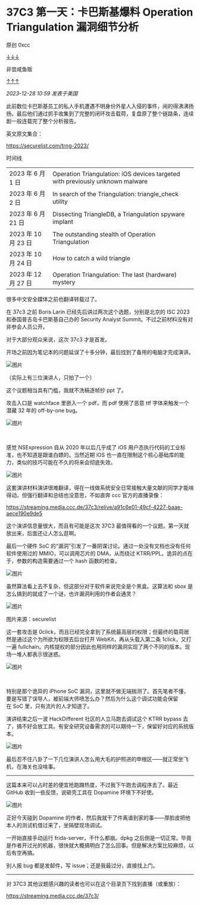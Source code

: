
# 37C3 第一天：卡巴斯基爆料 Operation Triangulation 漏洞细节分析

原创 0xcc

[↓↓↓](javascript:)  
  
非尝咸鱼贩  
  
[↑↑↑](javascript:)

*2023-12-28 10:59* *发表于美国*

此前数位卡巴斯基员工的私人手机遭遇不明身份外星人入侵的事件，闹的得沸沸扬扬。最后他们通过抓手收集到了完整的闭环攻击载荷，复盘原了整个链路条，连续剧一般连载完了整个分析报告。

英文原文集合：

https://securelist.com/trng-2023/

时间线

|     |     |
| --- | --- |
| 2023 年 6 月 1 日 | Operation Triangulation: iOS devices targeted with previously unknown malware |
| 2023 年 6 月 2 日 | In search of the Triangulation: triangle\_check utility |
| 2023 年 6 月 21 日 | Dissecting TriangleDB, a Triangulation spyware implant |
| 2023 年 10 月 23 日 | The outstanding stealth of Operation Triangulation |
| 2023 年 10 月 24 日 | How to catch a wild triangle |
| 2023 年 12 月 27 日 | Operation Triangulation: The last (hardware) mystery |

  

很多中文安全媒体之前也翻译转载过了。

在 37c3 之前 Boris Larin 已经先后讲过两次这个选题，分别是北京的 ISC 2023 和泰国普吉岛卡巴斯基自己办的 Security Analyst Summit。不过之前材料没有对非参会人员公开。

对于大部分观众来说，这次 37c3 才是首发。

开场之前因为笔记本的问题延误了十多分钟，最后找到了备用的电脑才完成演讲。

![图片](assets/1704158601-fd2dce7790c9d2852ba7c18948a01f43.jpg)

（实际上有三位演讲人，只拍了一个）

这个议题相当具有门槛，我就不洗稿逐帧抄 ppt 了。

攻击入口是 watchface 里嵌入一个 pdf，而 pdf 使用了恶意 ttf 字体来触发一个潜藏 32 年的 off-by-one bug。  

![图片](assets/1704158601-5c711991c23f0866cf337440c562ffc7.jpg)

​

  

感觉 NSExpression 自从 2020 年以后几乎成了 iOS 用户态执行代码的工业标准，也不知道是跟谁白嫖的。当然近期 iOS 也一直在限制这个核心基础库的能力，类似的技巧可能在不久的将来会彻底失效。

![图片](assets/1704158601-18cf4394bca47263543b615721ce0d7c.jpg)

这套演讲材料演讲很难翻译，得在一线做系统安全日常接触大量文献的同学才能啃得动。但强行翻译和总结也没意思，不如直奔 ccc 官方的直播录像：

https://streaming.media.ccc.de/37c3/relive/a91c6e01-49cf-4227-baae-aece190e9de5

这个演讲信息量很大，而且有可能是这次 37C3 最值得看的一个议题。第一天就放出来，后面还让人怎么逛啊。

最后一个硬件 SoC 的“漏洞”引发了一番阴谋讨论。通过一处没有文档也没有任何软件使用过的 MMIO，可以调用芯片的 DMA，从而绕过 KTRR/PPL。诡异的点在于，参数的构造需要通过一个 hash 函数的检查。

![图片](assets/1704158601-a0cdcc9678b58e51c00f20fb7d5fd685.png)

虽然算法看上去不复杂，但这部分对于软件来说完全是个黑盒。这算法和 sbox 是怎么搞到的就成了一个谜，也许漏洞利用的作者会通灵？

![图片](assets/1704158601-fa6a820a7f815401cd992d1333fec3fa.png)

图片来源：securelist

这一套攻击是 0click，而且已经完全拿到了系统最高层的权限；但最终的载荷居然是通过这个为所欲为权限去后台打开 WebKit，再从头载入第二条 1click，又打一遍 fullchain。内核提权的部分因此也用同样的漏洞实现了两个不同的版本。现场一堆人都表示很迷惑。

![图片](assets/1704158601-a6f72183d229f3528fabe84672db711e.jpg)

​

特别是那个诡异的 iPhone SoC 漏洞，这里就不做无端揣测了。首先笔者不懂，要是写错了误导人，被前端大师喷怎么办？然后为什么这个调试功能会保留在 SoC 里，只有流片的人才知道了。  

演讲结束之后一波 HackDifferent 社区的人立马跑去调试这个 KTRR bypass 去了，搞不好会放工具。有安全研究设备需求的可以期待一下，保留好对应的系统版本。

![图片](assets/1704158601-21af855f437a22ee302311fec385a898.png)

最后忍不住八卦了一下几位演讲人怎么用大毛的护照进的申根区——就正常坐飞机，在海关也没啥事。  

- - -

  

这篇本来可以占时差的便宜抢跑蹭热度，不过我下午跑去调程序去了。最近 GitHub 收到一些反馈，说砸壳工具在 Dopamine 环境下不好使。

![图片](assets/1704158601-b251d85434836aa1c88fb88e1df354a2.jpg)

正好今天碰到 Dopamine 的作者，然后我就干了件离谱到家的事——厚脸皮把他本人的测试机借过来了，坐隔壁现场调试。

一开始直接手动运行 frida-server，干什么都崩。dpkg 之后倒是一切正常。毕竟是作者开过光的机器，很快就大概搞明白了怎么回事。但是解决方案比较麻烦，以后有空再搞。

别人报 bug 都是发邮件，写 issue；还是我最过分，直接找上门。  

- - -

  

对 37C3 其他议题感兴趣的读者也可以在这个目录页下找到直播（或重放）：

https://streaming.media.ccc.de/37c3/
